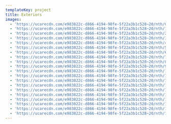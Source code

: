 ```yaml
---
templateKey: project
title: Exteriors
images:
  - 'https://ucarecdn.com/e983822c-d866-4194-98fe-5f22a3b1c528~20/nth/0/'
  - 'https://ucarecdn.com/e983822c-d866-4194-98fe-5f22a3b1c528~20/nth/1/'
  - 'https://ucarecdn.com/e983822c-d866-4194-98fe-5f22a3b1c528~20/nth/2/'
  - 'https://ucarecdn.com/e983822c-d866-4194-98fe-5f22a3b1c528~20/nth/3/'
  - 'https://ucarecdn.com/e983822c-d866-4194-98fe-5f22a3b1c528~20/nth/4/'
  - 'https://ucarecdn.com/e983822c-d866-4194-98fe-5f22a3b1c528~20/nth/5/'
  - 'https://ucarecdn.com/e983822c-d866-4194-98fe-5f22a3b1c528~20/nth/6/'
  - 'https://ucarecdn.com/e983822c-d866-4194-98fe-5f22a3b1c528~20/nth/7/'
  - 'https://ucarecdn.com/e983822c-d866-4194-98fe-5f22a3b1c528~20/nth/8/'
  - 'https://ucarecdn.com/e983822c-d866-4194-98fe-5f22a3b1c528~20/nth/9/'
  - 'https://ucarecdn.com/e983822c-d866-4194-98fe-5f22a3b1c528~20/nth/10/'
  - 'https://ucarecdn.com/e983822c-d866-4194-98fe-5f22a3b1c528~20/nth/11/'
  - 'https://ucarecdn.com/e983822c-d866-4194-98fe-5f22a3b1c528~20/nth/12/'
  - 'https://ucarecdn.com/e983822c-d866-4194-98fe-5f22a3b1c528~20/nth/13/'
  - 'https://ucarecdn.com/e983822c-d866-4194-98fe-5f22a3b1c528~20/nth/14/'
  - 'https://ucarecdn.com/e983822c-d866-4194-98fe-5f22a3b1c528~20/nth/15/'
  - 'https://ucarecdn.com/e983822c-d866-4194-98fe-5f22a3b1c528~20/nth/16/'
  - 'https://ucarecdn.com/e983822c-d866-4194-98fe-5f22a3b1c528~20/nth/17/'
  - 'https://ucarecdn.com/e983822c-d866-4194-98fe-5f22a3b1c528~20/nth/18/'
  - 'https://ucarecdn.com/e983822c-d866-4194-98fe-5f22a3b1c528~20/nth/19/'
---
```



